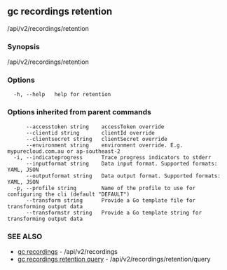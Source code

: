 ## gc recordings retention

/api/v2/recordings/retention

### Synopsis

/api/v2/recordings/retention

### Options

```
  -h, --help   help for retention
```

### Options inherited from parent commands

```
      --accesstoken string    accessToken override
      --clientid string       clientId override
      --clientsecret string   clientSecret override
      --environment string    environment override. E.g. mypurecloud.com.au or ap-southeast-2
  -i, --indicateprogress      Trace progress indicators to stderr
      --inputformat string    Data input format. Supported formats: YAML, JSON
      --outputformat string   Data output format. Supported formats: YAML, JSON
  -p, --profile string        Name of the profile to use for configuring the cli (default "DEFAULT")
      --transform string      Provide a Go template file for transforming output data
      --transformstr string   Provide a Go template string for transforming output data
```

### SEE ALSO

* [gc recordings](gc_recordings.html)	 - /api/v2/recordings
* [gc recordings retention query](gc_recordings_retention_query.html)	 - /api/v2/recordings/retention/query


